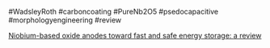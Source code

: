 #WadsleyRoth
#carboncoating 
#PureNb2O5
#psedocapacitive
#morphologyengineering
#review


[Niobium-based oxide anodes toward fast and safe energy storage: a review](https://www.sciencedirect.com/science/article/pii/S2588842020300110)